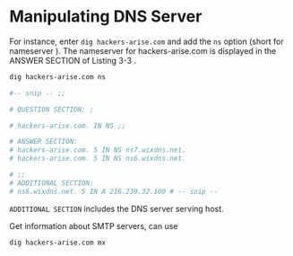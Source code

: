 # Manipulating DNS Server

For instance, enter `dig hackers-arise.com` and add the `ns` option (short for nameserver ). The nameserver for hackers-arise.com is displayed in the ANSWER SECTION of Listing 3-3 .

```bash
dig hackers-arise.com ns 

#-- snip -- ;; 

# QUESTION SECTION: ;

# hackers-arise.com. IN NS ;; 

# ANSWER SECTION: 
# hackers-arise.com. 5 IN NS ns7.wixdns.net.
# hackers-arise.com. 5 IN NS ns6.wixdns.net.

# ;; 
# ADDITIONAL SECTION: 
# ns6.wixdns.net. 5 IN A 216.239.32.100 # -- snip --
```

`ADDITIONAL SECTION` includes the DNS server serving host.

Get information about SMTP servers, can use

```bash
dig hackers-arise.com mx
```
